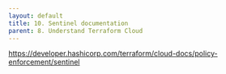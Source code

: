 ```yaml
---
layout: default
title: 10. Sentinel documentation
parent: 8. Understand Terraform Cloud
---
```


https://developer.hashicorp.com/terraform/cloud-docs/policy-enforcement/sentinel